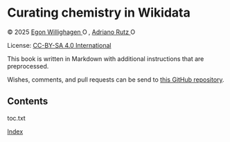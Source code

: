 # Curating chemistry in Wikidata

© 2025  <a href="https://orcid.org/0000-0001-7542-0286">Egon Willighagen <img src="/wikidata-chemistry-curation/images/ORCID-iD_icon_unauth_vector.svg" width="14" alt="ORCID Logo"/></a>,
  <a href="https://orcid.org/0000-0003-0443-9902">Adriano Rutz <img src="/wikidata-chemistry-curation/images/ORCID-iD_icon_unauth_vector.svg" width="14" alt="ORCID Logo"/></a>

License: [CC-BY-SA 4.0 International](https://creativecommons.org/licenses/by-sa/4.0/)

This book is written in Markdown with additional instructions that are preprocessed.

Wishes, comments, and pull requests can be send to
[this GitHub repository](https://github.com/BlueObelisk/wikidata-chemistry-curation).

## Contents

<toc>toc.txt</toc>

[Index](indexList.i.md) <br />
